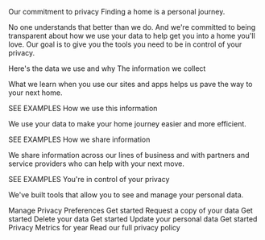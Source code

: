Our commitment to privacy
Finding a home is a personal journey.

No one understands that better than we do. And we're committed to being transparent about how we use your data to help get you into a home you'll love. Our goal is to give you the tools you need to be in control of your privacy.

Here's the data we use and why
The information we collect

What we learn when you use our sites and apps helps us pave the way to your next home.

SEE EXAMPLES
How we use this information

We use your data to make your home journey easier and more efficient.

SEE EXAMPLES
How we share information

We share information across our lines of business and with partners and service providers who can help with your next move.

SEE EXAMPLES
You're in control of your privacy

We've built tools that allow you to see and manage your personal data.

Manage Privacy Preferences
Get started
Request a copy of your data
Get started
Delete your data
Get started
Update your personal data
Get started
Privacy Metrics for year
Read our full privacy policy
